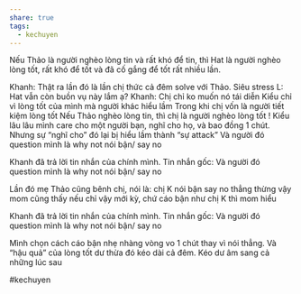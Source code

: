 ```yaml
---
share: true
tags:
  - kechuyen
---
```


Nếu Thảo là người nghèo lòng tin và rất khó để tin, thì Hat là người nghèo lòng tốt, rất khó để tốt và đã cố gắng để tốt rất nhiều lần. 

Khanh:
Thật ra lần đó là lần chị thức cả đêm solve với Thảo. Siêu stress
L:
Hat vẫn còn buồn vụ này lắm ạ?
Khanh:
Chị chỉ ko muốn nó tái diễn
Kiểu chỉ vì lòng tốt của mình mà người khác hiểu lầm
Trong khi chị vốn là người tiết kiệm lòng tốt
Nếu Thảo nghèo lòng tin, thì chị là người nghèo lòng tốt !
Kiểu lâu lâu mình care cho một người bạn, nghĩ cho họ, và bao đồng 1 chút. Nhưng sự “nghĩ cho” đó lại bị hiểu lầm thành “sự attack”
Và người đó question mình là why not nói bận/ say no

Khanh đã trả lời tin nhắn của chính mình. Tin nhắn gốc:
Và người đó question mình là why not nói bận/ say no

Lần đó mẹ Thảo cũng bênh chị, nói là: chị K nói bận say no thẳng thừng vậy mom cũng thấy nếu chỉ vậy mới kỳ, chứ cáo bận như chị K thì mom hiểu

Khanh đã trả lời tin nhắn của chính mình. Tin nhắn gốc:
Và người đó question mình là why not nói bận/ say no

Mình chọn cách cáo bận nhẹ nhàng vòng vo 1 chút thay vì nói thẳng. Và “hậu quả” của lòng tốt dư thừa đó kéo dài cả đêm. Kéo dư âm sang cả những lúc sau

#kechuyen
